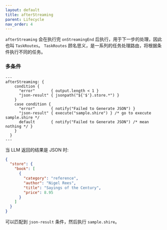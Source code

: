 ```yaml
---
layout: default
title: afterStreaming
parent: Lifecycle
nav_order: 4
---
```


`afterStreaming` 会在执行完 `onStreamingEnd` 后执行，用于下一步的处理，因此也叫 `TaskRoutes`。 `TaskRoutes`
顾名思义，是一系列的任务处理路由，将根据条件执行不同的任务。

### 多条件

```shire
---
afterStreaming: {
    condition {
      "error"       { output.length < 1 }
      "json-result" { jsonpath("${'$'}.store.*") }
    }
    case condition {
      "error"       { notify("Failed to Generate JSON") }
      "json-result" { execute("sample.shire") } /* go to execute sample.shire */
      default       { notify("Failed to Generate JSON") /* mean nothing */ }
    }
  }
---
```

当 LLM 返回的结果是 JSON 时:

```json
{
  "store": {
    "book": [
      {
        "category": "reference",
        "author": "Nigel Rees",
        "title": "Sayings of the Century",
        "price": 8.95
      }
    ]
  }
}
```

可以匹配到 `json-result` 条件，然后执行 `sample.shire`。
